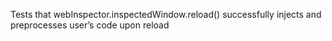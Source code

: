 Tests that webInspector.inspectedWindow.reload() successfully injects and preprocesses user’s code upon reload
